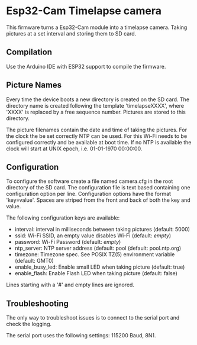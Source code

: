 Esp32-Cam Timelapse camera
==========================
This firmware turns a Esp32-Cam module into a timelapse camera. Taking pictures
at a set interval and storing them to SD card.

Compilation
-----------
Use the Arduino IDE with ESP32 support to compile the firmware.

Picture Names
-------------
Every time the device boots a new directory is created on the SD card. The
directory name is created following the template 'timelapseXXXX', where 'XXXX'
is replaced by a free sequence number. Pictures are stored to this directory.

The picture filenames contain the date and time of taking the pictures. For the
clock the be set correctly NTP can be used. For this Wi-Fi needs to be
configured correctly and be available at boot time. If no NTP is available the
clock will start at UNIX epoch, i.e. 01-01-1970 00:00:00.

Configuration
-------------
To configure the software create a file named camera.cfg in the root
directory of the SD card. The configuration file is text based containing one
configuration option per line. Configuration options have the format
'key=value'. Spaces are striped from the front and back of both the key and
value.

The following configuration keys are available:

 - interval: interval in milliseconds between taking pictures (default: 5000)
 - ssid: Wi-Fi SSID, an empty value disables Wi-Fi (default: _empty_)
 - password: Wi-Fi Password (default: _empty_)
 - ntp_server: NTP server address (default: pool (default: pool.ntp.org)
 - timezone: Timezone spec. See POSIX TZ(5) environment variable (default: GMT0)
 - enable_busy_led: Enable small LED when taking picture (default: true)
 - enable_flash: Enable Flash LED when taking picture (default: false)

Lines starting with a '#' and empty lines are ignored.

Troubleshooting
---------------
The only way to troubleshoot issues is to connect to the serial port and check
the logging.

The serial port uses the following settings: 115200 Baud, 8N1.
